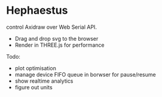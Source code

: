 # Hephaestus

control Axidraw over Web Serial API. 
 - Drag and drop svg to the browser 
 - Render in THREE.js for performance
 
 
Todo: 
 - plot optimisation
 - manage device FIFO queue in borwser for pause/resume
 - show realtime analytics
 - figure out units
  
